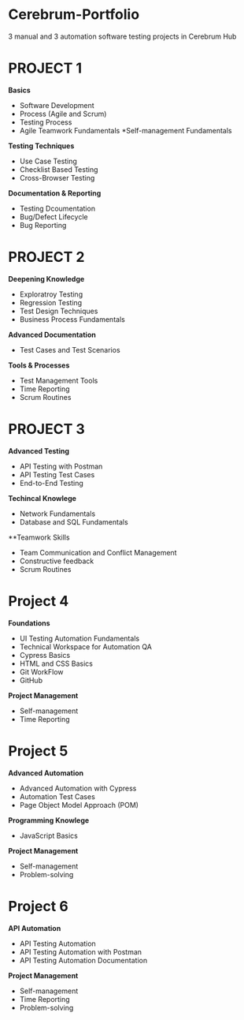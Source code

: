 # Cerebrum-Portfolio
3 manual and 3 automation software testing projects in Cerebrum Hub

# PROJECT 1
**Basics**
* Software Development
* Process (Agile and Scrum)
* Testing Process
* Agile Teamwork Fundamentals
 *Self-management Fundamentals

**Testing Techniques**
* Use Case Testing
* Checklist Based Testing
* Cross-Browser Testing

**Documentation & Reporting**
* Testing Dcoumentation
* Bug/Defect Lifecycle
* Bug Reporting

# PROJECT 2
**Deepening Knowledge**
* Exploratroy Testing
* Regression Testing
* Test Design Techniques
* Business Process Fundamentals

**Advanced Documentation**
* Test Cases and Test Scenarios

**Tools & Processes**
* Test Management Tools
* Time Reporting
* Scrum Routines

# PROJECT 3
**Advanced Testing**
* API Testing with Postman
* API Testing Test Cases
* End-to-End Testing

**Techincal Knowlege**
* Network Fundamentals
* Database and SQL Fundamentals

**Teamwork Skills
* Team Communication and Conflict Management
* Constructive feedback
* Scrum Routines

# Project 4
**Foundations**
* UI Testing Automation Fundamentals
* Technical Workspace for Automation QA
* Cypress Basics
* HTML and CSS Basics
* Git WorkFlow
* GitHub

**Project Management**
* Self-management
* Time Reporting

# Project 5
**Advanced Automation**
* Advanced Automation with Cypress
* Automation Test Cases
* Page Object Model Approach (POM)

**Programming Knowlege**
* JavaScript Basics

**Project Management**
* Self-management
* Problem-solving

# Project 6
**API Automation**
* API Testing Automation
* API Testing Automation with Postman
* API Testing Automation Documentation

**Project Management**
* Self-management
* Time Reporting
* Problem-solving

